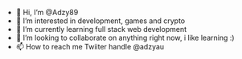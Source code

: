 - 👋 Hi, I’m @Adzy89
- 👀 I’m interested in development, games and crypto
- 🌱 I’m currently learning full stack web development
- 💞️ I’m looking to collaborate on anything right now, i like learning :)
- 📫 How to reach me Twiiter handle @adzyau

<!---
Adzy89/Adzy89 is a ✨ special ✨ repository because its `README.md` (this file) appears on your GitHub profile.
You can click the Preview link to take a look at your changes.
--->

